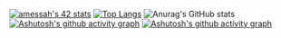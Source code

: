 [![amessah's 42 stats](https://badge.mediaplus.ma/water/amessah)](https://github.com/oakoudad/badge42)
[![Top Langs](https://github-readme-stats.vercel.app/api/top-langs/?username=abdelbarimessah)](https://github.com/abdelbarimessah)
![Anurag's GitHub stats](https://github-readme-stats.vercel.app/api?username=abdelbarimessah&show_icons=true&theme=radical)
[![Ashutosh's github activity graph](https://activity-graph.herokuapp.com/graph?abdelbarimessah=Ashutosh00710&theme=dracula)](https://github.com/ashutosh00710/github-readme-activity-graph)
[![Ashutosh's github activity graph](https://activity-graph.herokuapp.com/graph?abdelbarimessah=ashutosh00710&custom_title=This%20is%20a%20title&hide_border=true)](https://github.com/ashutosh00710/github-readme-activity-graph)
